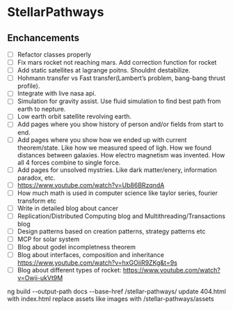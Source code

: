 # StellarPathways

## Enchancements
- [ ] Refactor classes properly
- [ ] Fix mars rocket not reaching mars. Add correction function for rocket
- [ ] Add static satellites at lagrange poitns. Shouldnt destabilize.
- [ ] Hohmann transfer vs Fast transfer(Lambert’s problem, bang-bang thrust profile).
- [ ] Integrate with live nasa api.
- [ ] Simulation for gravity assist. Use fluid simulation to find best path from earth to nepture.
- [ ] Low earth orbit satellite revolving earth.
- [ ] Add pages where you show history of person and/or fields from start to end.
- [ ] Add pages where you show how we ended up with current theorem/state. Like how we measured speed of ligh. How we found distances between galaxies. How electro magnetism was invented. How all 4 forces combine to single force.
- [ ] Add pages for unsolved mystries. Like dark matter/enery, information paradox, etc.
- [ ] https://www.youtube.com/watch?v=Ub86BRzqndA
- [ ] How much math is used in computer science like taylor series, fourier transform etc
- [ ] Write in detailed blog about cancer
- [ ] Replication/Distributed Computing blog and Multithreading/Transactions blog
- [ ] Design patterns based on creation patterns, strategy patterns etc
- [ ] MCP for solar system
- [ ] Blog about godel incompletness theorem
- [ ] Blog about interfaces, composition and inheritance https://www.youtube.com/watch?v=hxGOiiR9ZKg&t=9s
- [ ] Blog about different types of rocket: https://www.youtube.com/watch?v=Owji-ukVt9M

ng build --output-path docs --base-href /stellar-pathways/
update 404.html with index.html
replace assets like images with /stellar-pathways/assets